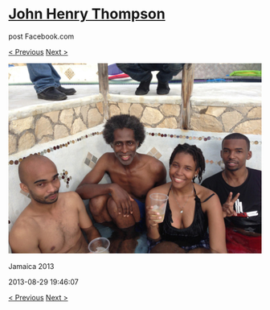 # [John Henry Thompson](../README.md)
post Facebook.com

[< Previous](2013-08-29-31.md) [Next >](2013-08-29-33.md)

[![](../media/2013-08-29/Jamaica-2043.jpg)](../README.md)

Jamaica 2013

2013-08-29 19:46:07

[< Previous](2013-08-29-31.md) [Next >](2013-08-29-33.md)
